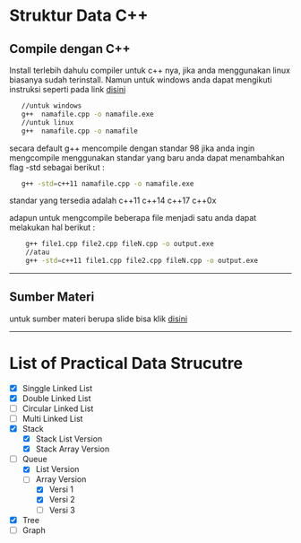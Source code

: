 # Struktur Data C++


## Compile dengan C++

 Install terlebih dahulu compiler untuk c++ nya, jika anda menggunakan linux biasanya sudah terinstall. Namun untuk windows anda dapat mengikuti instruksi seperti pada link [disini](https://www.ics.uci.edu/~pattis/common/handouts/mingweclipse/mingw.html "Tutorial Instalasi di Windows") 

 ```bash
    //untuk windows
    g++  namafile.cpp -o namafile.exe
    //untuk linux
    g++  namafile.cpp -o namafile
 ``` 

 secara default g++ mencompile dengan standar 98 jika anda ingin mengcompile menggunakan standar  yang baru anda dapat menambahkan flag -std sebagai berikut :

 ```bash
    g++ -std=c++11 namafile.cpp -o namafile.exe
 ```
 standar yang tersedia adalah c++11 c++14 c++17  c++0x

adapun untuk mengcompile beberapa file menjadi satu anda dapat melakukan hal berikut : 

```bash
    g++ file1.cpp file2.cpp fileN.cpp -o output.exe
    //atau
    g++ -std=c++11 file1.cpp file2.cpp fileN.cpp -o output.exe
```

---------------------------------------------------------------------------

## Sumber Materi

untuk sumber materi berupa slide bisa klik [disini](https://anditya.staff.telkomuniversity.ac.id/academic/asd/)

---------------------------------------------------------------------------

# List of Practical Data Strucutre

* [x] Singgle Linked List
* [x] Double Linked List
* [ ] Circular Linked List
* [ ] Multi Linked List
* [x] Stack
    * [x] Stack List Version
    * [x] Stack Array Version
* [ ] Queue
    * [x] List Version
    * [ ] Array Version
        * [x] Versi 1
        * [x] Versi 2
        * [ ] Versi 3
* [x] Tree
* [ ] Graph